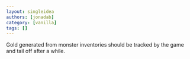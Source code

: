 ```yaml
---
layout: singleidea
authors: [jonadab]
category: [vanilla]
tags: []
---
```

Gold generated from monster inventories should be tracked by the game and tail off after a while.
